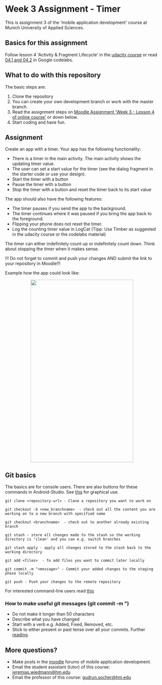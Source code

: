 Week 3 Assignment - Timer
=====================
This is assignment 3 of the 'mobile application development' course at Munich University of Applied Sciences.

## Basics for this assignment
Follow lesson 4 'Activity & Fragment Lifecycle' in the [udacity course](https://www.udacity.com/course/developing-android-apps-with-kotlin--ud9012)
or read [04.1 and 04.2](https://codelabs.developers.google.com/android-kotlin-fundamentals/) in Google codelabs.


## What to do with this repository

The basic steps are:

1. Clone the repository
2. You can create your own development branch or work with the master branch. 
3. Read the assignment steps on [Moodle Assignment 'Week 3 - Lesson 4 of online course'](https://moodle.hm.edu/mod/assign/view.php?id=421784) or down below.
4. Start coding and have fun.

## Assignment
Create an app with a timer. Your app has the following functionality:
* There is a timer in the main activity. The main activity shows the updating timer value. 
* The user can set a start value for the timer (see the dialog fragment in the starter code or use your design).
* Start the timer with a button
* Pause the timer with a button
* Stop the timer with a button and reset the timer back to its start value

The app should also have the following features:
* The timer pauses if you send the app to the background.
* The timer continues where it was paused if you bring the app back to the foreground.
* Flipping your phone does not reset the timer.  
* Log the counting timer value in LogCat (Tipp: Use Timber as suggested in the udacity course or the codelabs material)

The timer can either indefinitely count up or indefinitely count down. Think about stopping the timer when it makes sense.

!!! Do not forget to commit and push your changes AND submit the link to your repository in Moodle!!!

Example how the app could look like:
<p align="center">
  <img width="337" height="600" src="https://github.com/mobileappdevhm20/w3/blob/master/doc/timer_example.png">
</p>

## Git basics
The basics are for console users. There are also buttons for these commands in Android-Studio.
See [this](https://stackoverflow.com/questions/52565212/how-to-easy-commit-android-studio) for graphical use.

```
git clone <repository-url> - Clone a repository you want to work on
```
```
git checkout -b <new_branchname>  - check out all the content you are working on to a new branch with specified name
```
```
git checkout <branchname>  - check out to another already existing branch
```
```
git stash - store all changes made to the stash so the working directory is 'clean' and you can e.g. switch branches
```
```
git stash apply - apply all changes stored to the stash back to the working directory
```
```
git add <files>  - To add files you want to commit later locally
```
```
git commit -m "<message>" - Commit your added changes to the staging phase locally
```
```
git push - Push your changes to the remote repository
```

For interested command-line users read [this](https://git-scm.com/doc)

### How to make useful git messages (git commit -m "<message>)
* Do not make it longer than 50 characters
* Describe what you have changed
* Start with a verb e.g. Added, Fixed, Removed, etc.
* Stick to either present or past tense over all your commits.
Further [reading](https://dev.to/jacobherrington/how-to-write-useful-commit-messages-my-commit-message-template-20n9).

## More questions?
* Make posts in the [moodle](https://moodle.hm.edu) forums of mobile application development.
* Email the student assistant (tutor) of this course: <jeremias.wiedmann@hm.edu>
* Email the professor of this course: <gudrun.socher@hm.edu>




